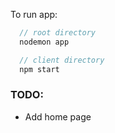 To run app:
```js
  // root directory
  nodemon app
```
```js
  // client directory
  npm start
```

### TODO:
  - Add home page